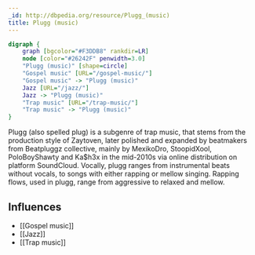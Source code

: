 ```yaml
---
_id: http://dbpedia.org/resource/Plugg_(music)
title: Plugg (music)
---
```


```dot
digraph {
	graph [bgcolor="#F3DDB8" rankdir=LR]
	node [color="#26242F" penwidth=3.0]
	"Plugg (music)" [shape=circle]
	"Gospel music" [URL="/gospel-music/"]
	"Gospel music" -> "Plugg (music)"
	Jazz [URL="/jazz/"]
	Jazz -> "Plugg (music)"
	"Trap music" [URL="/trap-music/"]
	"Trap music" -> "Plugg (music)"
}
```

Plugg (also spelled plug) is a subgenre of trap music, that stems from the production style of Zaytoven, later polished and expanded by beatmakers from Beatpluggz collective, mainly by MexikoDro, StoopidXool, PoloBoyShawty and Ka$h3x in the mid-2010s via online distribution on platform SoundCloud. Vocally, plugg ranges from instrumental beats without vocals, to songs with either rapping or mellow singing. Rapping flows, used in plugg, range from aggressive to relaxed and mellow.

## Influences

- [[Gospel music]]
- [[Jazz]]
- [[Trap music]]
